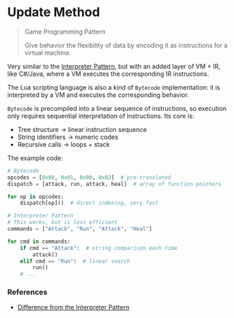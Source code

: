 # Update Method

> Game Programming Pattern
>
> Give behavior the flexibility of data by encoding it as instructions for a virtual machine.

Very similar to the [Interpreter Pattern](../docs/Interpreter.md), but with an added layer of VM + IR, like C#/Java, where a VM executes the corresponding IR instructions.

The Lua scripting language is also a kind of `Bytecode` implementation: it is interpreted by a VM and executes the corresponding behavior.

`Bytecode` is precompiled into a linear sequence of instructions, so execution only requires sequential interpretation of instructions. Its core is:
- Tree structure → linear instruction sequence
- String identifiers → numeric codes
- Recursive calls → loops + stack

The example code:
```python
# Bytecode
opcodes = [0x00, 0x01, 0x00, 0x02]  # pre-translated
dispatch = [attack, run, attack, heal]  # array of function pointers

for op in opcodes:
    dispatch[op]()  # direct indexing, very fast

# Interpreter Pattern
# This works, but is less efficient
commands = ["Attack", "Run", "Attack", "Heal"]

for cmd in commands:
    if cmd == "Attack":  # string comparison each time
        attack()
    elif cmd == "Run":  # linear search
        run()
    # ...
```

### References
- [Difference from the Interpreter Pattern](../README.md#the-difference-between-bytecode-and-interpreter)
